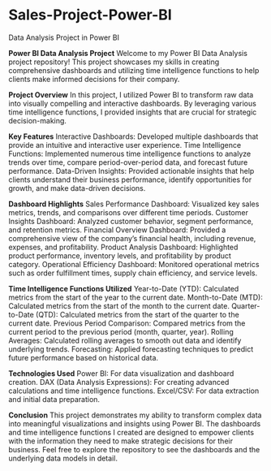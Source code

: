 # Sales-Project-Power-BI
Data Analysis Project in Power BI

**Power BI Data Analysis Project**
Welcome to my Power BI Data Analysis project repository! This project showcases my skills in creating comprehensive dashboards and utilizing time intelligence functions to help clients make informed decisions for their company.

**Project Overview**
In this project, I utilized Power BI to transform raw data into visually compelling and interactive dashboards. By leveraging various time intelligence functions, I provided insights that are crucial for strategic decision-making.


**Key Features**
Interactive Dashboards: Developed multiple dashboards that provide an intuitive and interactive user experience.
Time Intelligence Functions: Implemented numerous time intelligence functions to analyze trends over time, compare period-over-period data, and forecast future performance.
Data-Driven Insights: Provided actionable insights that help clients understand their business performance, identify opportunities for growth, and make data-driven decisions.


**Dashboard Highlights**
Sales Performance Dashboard: Visualized key sales metrics, trends, and comparisons over different time periods.
Customer Insights Dashboard: Analyzed customer behavior, segment performance, and retention metrics.
Financial Overview Dashboard: Provided a comprehensive view of the company’s financial health, including revenue, expenses, and profitability.
Product Analysis Dashboard: Highlighted product performance, inventory levels, and profitability by product category.
Operational Efficiency Dashboard: Monitored operational metrics such as order fulfillment times, supply chain efficiency, and service levels.


**Time Intelligence Functions Utilized**
Year-to-Date (YTD): Calculated metrics from the start of the year to the current date.
Month-to-Date (MTD): Calculated metrics from the start of the month to the current date.
Quarter-to-Date (QTD): Calculated metrics from the start of the quarter to the current date.
Previous Period Comparison: Compared metrics from the current period to the previous period (month, quarter, year).
Rolling Averages: Calculated rolling averages to smooth out data and identify underlying trends.
Forecasting: Applied forecasting techniques to predict future performance based on historical data.

**Technologies Used**
Power BI: For data visualization and dashboard creation.
DAX (Data Analysis Expressions): For creating advanced calculations and time intelligence functions.
Excel/CSV: For data extraction and initial data preparation.

**Conclusion**
This project demonstrates my ability to transform complex data into meaningful visualizations and insights using Power BI. The dashboards and time intelligence functions I created are designed to empower clients with the information they need to make strategic decisions for their business. Feel free to explore the repository to see the dashboards and the underlying data models in detail.
